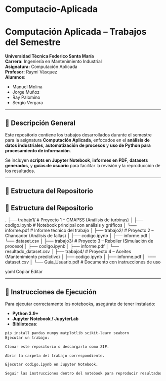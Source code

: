 # Computacio-Aplicada
# Computación Aplicada – Trabajos del Semestre

**Universidad Técnica Federico Santa María**  
**Carrera:** Ingeniería en Mantenimiento Industrial  
**Asignatura:** Computación Aplicada  
**Profesor:** Raymi Vásquez  
**Alumnos:**  
- Manuel Molina  
- Jorge Muñoz  
- Ray Palomino  
- Sergio Vergara  

---

## **📌 Descripción General**

Este repositorio contiene los trabajos desarrollados durante el semestre para la asignatura **Computación Aplicada**, enfocados en el **análisis de datos industriales**, **automatización de procesos** y **uso de Python para procesamiento de información**.

Se incluyen **scripts en Jupyter Notebook**, **informes en PDF**, **datasets generados**, y **guías de usuario** para facilitar la revisión y la reproducción de los resultados.

---

## **📂 Estructura del Repositorio**

## **📂 Estructura del Repositorio**

.
├── trabajo1/ # Proyecto 1 – CMAPSS (Análisis de turbinas)
│ ├── codigo.ipynb # Notebook principal con análisis y gráficos
│ └── informe.pdf # Informe técnico del trabajo
│
├── trabajo2/ # Proyecto 2 – Chancador (Análisis de fallas)
│ ├── codigo.ipynb
│ ├── informe.pdf
│ └── dataset.csv
│
├── trabajo3/ # Proyecto 3 – Reboiler (Simulación de proceso)
│ ├── codigo.ipynb
│ ├── informe.pdf
│ └── resultado_dataset.csv
│
├── trabajo4/ # Proyecto 4 – Aceites (Mantenimiento predictivo)
│ ├── codigo.ipynb
│ ├── informe.pdf
│ └── dataset.csv
│
└── Guia_Usuario.pdf # Documento con instrucciones de uso

yaml
Copiar
Editar

---

## **🔹 Instrucciones de Ejecución**

Para ejecutar correctamente los notebooks, asegúrate de tener instalado:

- **Python 3.9+**
- **Jupyter Notebook / JupyterLab**
- **Bibliotecas**:

```bash
pip install pandas numpy matplotlib scikit-learn seaborn
Ejecutar un trabajo:

Clonar este repositorio o descargarlo como ZIP.

Abrir la carpeta del trabajo correspondiente.

Ejecutar codigo.ipynb en Jupyter Notebook.

Seguir las instrucciones dentro del notebook para reproducir resultados.

